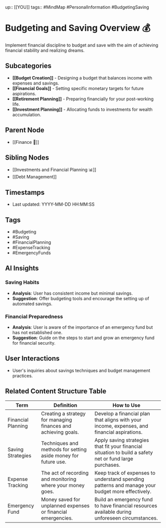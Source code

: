 
up:: [[YOU]]
tags:: #MindMap #PersonalInformation #BudgetingSaving

# Budgeting and Saving Overview 💰

Implement financial discipline to budget and save with the aim of achieving financial stability and realizing dreams.

## Subcategories
- **[[Budget Creation]]** - Designing a budget that balances income with expenses and savings.
- **[[Financial Goals]]** - Setting specific monetary targets for future aspirations.
- **[[Retirement Planning]]** - Preparing financially for your post-working life.
- **[[Investment Planning]]** - Allocating funds to investments for wealth accumulation.

## Parent Node
- [[Finance 💸]]

## Sibling Nodes
- [[Investments and Financial Planning 📊]]
- [[Debt Management]]

## Timestamps
- Last updated: YYYY-MM-DD HH:MM:SS

## Tags
- #Budgeting
- #Saving
- #FinancialPlanning
- #ExpenseTracking
- #EmergencyFunds

## AI Insights
### Saving Habits
- **Analysis**: User has consistent income but minimal savings.
- **Suggestion**: Offer budgeting tools and encourage the setting up of automated savings.

### Financial Preparedness
- **Analysis**: User is aware of the importance of an emergency fund but has not established one.
- **Suggestion**: Guide on the steps to start and grow an emergency fund for financial security.

## User Interactions
- User's inquiries about savings techniques and budget management practices.


## Related Content Structure Table
| Term                  | Definition                                                        | How to Use |
|-----------------------|-------------------------------------------------------------------|-------------|
| Financial Planning    | Creating a strategy for managing finances and achieving goals.     | Develop a financial plan that aligns with your income, expenses, and financial aspirations. |
| Saving Strategies     | Techniques and methods for setting aside money for future use.     | Apply saving strategies that fit your financial situation to build a safety net or fund large purchases. |
| Expense Tracking      | The act of recording and monitoring where your money goes.         | Keep track of expenses to understand spending patterns and manage your budget more effectively. |
| Emergency Fund        | Money saved for unplanned expenses or financial emergencies.       | Build an emergency fund to have financial resources available during unforeseen circumstances. |

